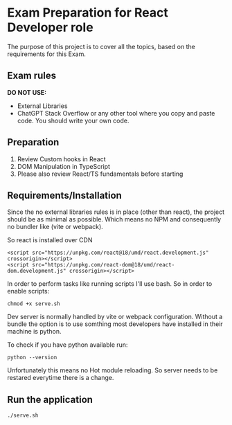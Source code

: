 # Exam Preparation for React Developer role

The purpose of this project is to cover all the topics, based on the requirements for this Exam.

## Exam rules

**DO NOT USE:**
- External Libraries
- ChatGPT Stack Overflow or any other tool where you copy
and paste code. You should write your own code.

## Preparation

1. Review Custom hooks in React
2. DOM Manipulation in TypeScript
3. Please also review React/TS fundamentals before starting

## Requirements/Installation

Since the no external libraries rules is in place (other than react), the project should be as minimal as possible. 
Which means no NPM and consequently no bundler like (vite or webpack).

So react is installed over CDN

```language=html
<script src="https://unpkg.com/react@18/umd/react.development.js" crossorigin></script>
<script src="https://unpkg.com/react-dom@18/umd/react-dom.development.js" crossorigin></script>
```

In order to perform tasks like running scripts I'll use bash. So in order to enable scripts:

```language=bash
chmod +x serve.sh
```

Dev server is normally handled by vite or webpack configuration. 
Without a bundle the option is to use somthing most developers have installed in their machine is python.

To check if you have python available run:
```language=bash
python --version
```

Unfortunately this means no Hot module reloading. 
So server needs to be restared everytime there is a change.

## Run the application

```language=bash
./serve.sh
```













